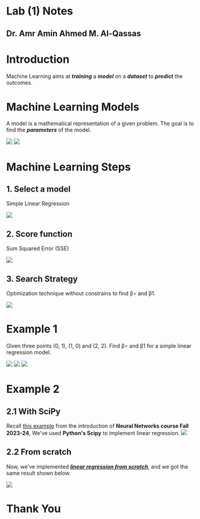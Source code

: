 # Lab (1) Notes
Dr. Amr Amin
Ahmed M. Al-Qassas
---
# Introduction
Machine Learning aims at _**training**_ a _**model**_ on a _**dataset**_ to _**predict**_ the outcomes.
# Machine Learning Models
A model is a mathematical representation of a given problem.
The goal is to find the **_parameters_** of the model. 

![](figures/img_2.png)
![](figures/img_1.png)

# Machine Learning Steps
## 1. Select a model
Simple Linear Regression  

![](figures/img.png)
## 2. Score function
Sum Squared Error (SSE)

![](figures/img_3.png)

## 3. Search Strategy 
Optimization technique without constrains to find β∘  and  β1.  

![](figures/img_4.png)

# Example 1
Given three points (0, 1), (1, 0) and (2, 2). Find β∘  and  β1 for a simple linear regression model.  

![](figures/img_5.png)
![](figures/img_8.png)
![](figures/img_7.png)

# Example 2
## 2.1 With SciPy
Recall [this example](https://github.com/qassasahmed/neural-networks-labs/blob/master/lab-1/linear-regression.py) from the introduction of **Neural Networks course Fall 2023-24**, We've used **Python's Scipy** to implement linear regression.
![](figures/img_6.png)
## 2.2 From scratch
Now, we've implemented [***linear regression from scratch***](https://github.com/qassasahmed/machine-learning/tree/main/lab-one/model.py), and we got the same result shown below.

![](figures/img_9.png)

# Thank You





